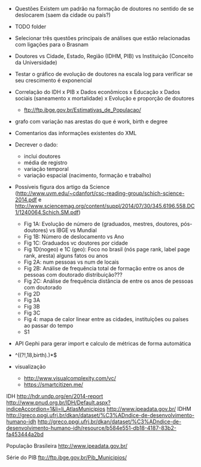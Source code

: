 - Questões
	Existem um padrão na formação de doutores no sentido de se deslocarem (saem da cidade ou país?)
- TODO folder
- Selecionar três questões principais de análises que estão relacionadas com ligações para o Brasnam
- Doutores vs Cidade, Estado, Região (IDHM, PIB) vs Instituição (Conceito da Universidade)
- Testar o gráfico de evolução de doutores na escala log para verificar se seu crescimento é exponencial
- Correlação do IDH x PIB x Dados econômicos x Educação x Dados sociais (saneamento x mortalidade) x Evolução e proporção de doutores
	- ftp://ftp.ibge.gov.br/Estimativas_de_Populacao/
- grafo com variação nas arestas do que é work, birth e degree
- Comentarios das informações existentes do XML
- Decrever o dado:
	- inclui doutores
	- média de registro
	- variação temporal
	- variação espacial (nacimento, formação e trabalho)
- Possíveis figura dos artigo da Science (http://www.uvm.edu/~cdanfort/csc-reading-group/schich-science-2014.pdf e http://www.sciencemag.org/content/suppl/2014/07/30/345.6196.558.DC1/1240064.Schich.SM.pdf)
	- Fig 1A: Evolução de número de (graduados, mestres, doutores, pós-doutores) vs IBGE vs Mundial
	- Fig 1B: Número de deslocamento vs Ano
	- Fig 1C: Graduados vc doutores por cidade
	- Fig 1D(nogeo) e 1C (geo): Foco no brasil (nós page rank, label page rank, aresta)
	alguns fatos ou anos
	- Fig 2A: num pessoas vs num de locais
	- Fig 2B: Análise de frequência total de formação entre os anos de pessoas com doutorado
	distribuição???
	- Fig 2C: Análise de frequência distância de entre os anos de pessoas com doutorado
	- Fig 2D
	- Fig 3A
	- Fig 3B
	- Fig 3C
	- Fig 4: mapa de calor linear entre as cidades, instituições ou países ao passar do tempo
 	- S1
- API Gephi para gerar import e calculo de métricas de forma automática
- ^((?!\,18\,birth).)*$

- visualização
	- http://www.visualcomplexity.com/vc/
	- https://smartcitizen.me/

IDH
http://hdr.undp.org/en/2014-report
http://www.pnud.org.br/IDH/Default.aspx?indiceAccordion=1&li=li_AtlasMunicipios
http://www.ipeadata.gov.br/
IDHM
http://greco.ppgi.ufrj.br/dkan/dataset/%C3%ADndice-de-desenvolvimento-humano-idh
http://greco.ppgi.ufrj.br/dkan/dataset/%C3%ADndice-de-desenvolvimento-humano-idh/resource/b584e551-db18-4187-83b2-fa453444a2bd

População Brasileira
http://www.ipeadata.gov.br/

Série do PIB
ftp://ftp.ibge.gov.br/Pib_Municipios/
